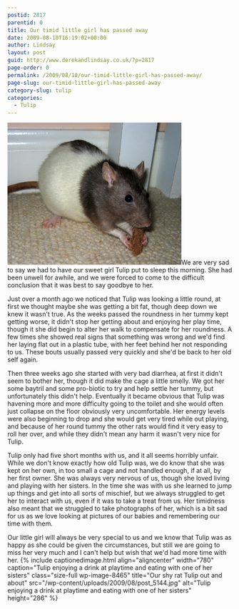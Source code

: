 ```yaml
---
postid: 2817
parentid: 0
title: Our timid little girl has passed away
date: 2009-08-10T16:19:02+00:00
author: Lindsay
layout: post
guid: http://www.derekandlindsay.co.uk/?p=2817
page-order: 0
permalink: /2009/08/10/our-timid-little-girl-has-passed-away/
page-slug: our-timid-little-girl-has-passed-away
category-slug: tulip
categories:
  - Tulip
---
```

<img class="alignright size-full wp-image-8464" title="Little Tulip enjoying a bran flake" src="/wp-content/uploads/2009/08/post_5122.jpg" alt="Little Tulip enjoying a bran flake" width="390" height="319" />We are very sad to say we had to have our sweet girl Tulip put to sleep this morning. She had been unwell for awhile, and we were forced to come to the difficult conclusion that it was best to say goodbye to her.

Just over a month ago we noticed that Tulip was looking a little round, at first we thought maybe she was getting a bit fat, though deep down we knew it wasn't true. As the weeks passed the roundness in her tummy kept getting worse, it didn't stop her getting about and enjoying her play time, though it she did begin to alter her walk to compensate for her roundness. A few times she showed real signs that something was wrong and we'd find her laying flat out in a plastic tube, with her feet behind her not responding to us. These bouts usually passed very quickly and she'd be back to her old self again.

Then three weeks ago she started with very bad diarrhea, at first it didn't seem to bother her, though it did make the cage a little smelly. We got her some baytril and some pro-biotic to try and help settle her tummy, but unfortunately this didn't help. Eventually it became obvious that Tulip was havening more and more difficulty going to the toilet and she would often just collapse on the floor obviously very uncomfortable. Her energy levels were also beginning to drop and she would get very tired while out playing, and because of her round tummy the other rats would find it very easy to roll her over, and while they didn't mean any harm it wasn't very nice for Tulip.

Tulip only had five short months with us, and it all seems horribly unfair. While we don't know exactly how old Tulip was, we do know that she was kept on her own, in too small a cage and not handled enough, if at all, by her first owner. She was always very nervous of us, though she loved living and playing with her sisters. In the time she was with us she learned to jump up things and get into all sorts of mischief, but we always struggled to get her to interact with us, even if it was to take a treat from us. Her timidness also meant that we struggled to take photographs of her, which is a bit sad for us as we love looking at pictures of our babies and remembering our time with them.

Our little girl will always be very special to us and we know that Tulip was as happy as she could be given the circumstances, but still we are going to miss her very much and I can't help but wish that we'd had more time with her. {% include captionedimage.html align="aligncenter" width="780" caption="Tulip enjoying a drink at playtime and eating with one of her sisters" class="size-full wp-image-8465" title="Our shy rat Tulip out and about" src="/wp-content/uploads/2009/08/post_5144.jpg" alt="Tulip enjoying a drink at playtime and eating with one of her sisters" height="286" %}